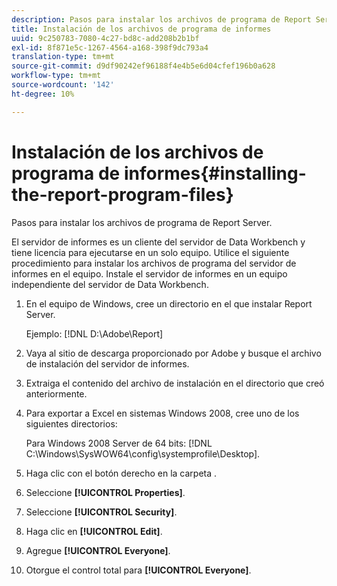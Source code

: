 ```yaml
---
description: Pasos para instalar los archivos de programa de Report Server.
title: Instalación de los archivos de programa de informes
uuid: 9c250783-7080-4c27-bd8c-add208b2b1bf
exl-id: 8f871e5c-1267-4564-a168-398f9dc793a4
translation-type: tm+mt
source-git-commit: d9df90242ef96188f4e4b5e6d04cfef196b0a628
workflow-type: tm+mt
source-wordcount: '142'
ht-degree: 10%

---
```


# Instalación de los archivos de programa de informes{#installing-the-report-program-files}

Pasos para instalar los archivos de programa de Report Server.

El servidor de informes es un cliente del servidor de Data Workbench y tiene licencia para ejecutarse en un solo equipo. Utilice el siguiente procedimiento para instalar los archivos de programa del servidor de informes en el equipo. Instale el servidor de informes en un equipo independiente del servidor de Data Workbench.

1. En el equipo de Windows, cree un directorio en el que instalar Report Server.

   Ejemplo: [!DNL D:\Adobe\Report]

1. Vaya al sitio de descarga proporcionado por Adobe y busque el archivo de instalación del servidor de informes.
1. Extraiga el contenido del archivo de instalación en el directorio que creó anteriormente.
1. Para exportar a Excel en sistemas Windows 2008, cree uno de los siguientes directorios:

   Para Windows 2008 Server de 64 bits: [!DNL C:\Windows\SysWOW64\config\systemprofile\Desktop].

1. Haga clic con el botón derecho en la carpeta .
1. Seleccione **[!UICONTROL Properties]**.
1. Seleccione **[!UICONTROL Security]**.
1. Haga clic en **[!UICONTROL Edit]**.
1. Agregue **[!UICONTROL Everyone]**.
1. Otorgue el control total para **[!UICONTROL Everyone]**.
